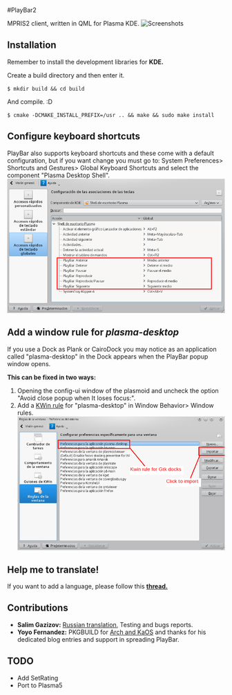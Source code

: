 
#PlayBar2

MPRIS2 client, written in QML for Plasma KDE. ![Screenshots](https://raw.githubusercontent.com/audoban/PlayBar2/master/playbar_desktop.png)

## Installation
Remember to install the development libraries for __KDE.__

Create a build directory and then enter it.
```
$ mkdir build && cd build
```

And compile. :D
```
$ cmake -DCMAKE_INSTALL_PREFIX=/usr .. && make && sudo make install
```

## Configure keyboard shortcuts
PlayBar also supports keyboard shortcuts and these come with a default configuration, but if you want change you must go to: System Preferences> Shortcuts and Gestures> Global Keyboard Shortcuts and select the component "Plasma Desktop Shell".
![Shortcuts](https://raw.githubusercontent.com/audoban/PlayBar/master/shortcuts.png)

## Add a window rule for _plasma-desktop_
If you use a Dock as  Plank or CairoDock you may notice as an application called "plasma-desktop" in the Dock appears when the PlayBar popup window opens.

__This can be fixed in two ways:__

1. Opening the config-ui window of the plasmoid and uncheck the option "Avoid close popup when It loses focus:".
2. Add a [KWin rule](https://raw.githubusercontent.com/audoban/PlayBar/master/plasma-desktop.kwinrule) for "plasma-desktop" in Window Behavior> Window rules.
![KWin Rule](https://raw.githubusercontent.com/audoban/PlayBar/master/kwinrule.png)

## Help me to translate!
If you want to add a language, please follow this  __[thread.](https://github.com/audoban/PlayBar/issues/4)__

## Contributions

* __Salim Gazizov:__ [Russian translation](https://github.com/audoban/PlayBar/commit/d4d068852f5608c2ff24586f29a8d0631a087d70), Testing and bugs reports.
* __Yoyo Fernandez:__ PKGBUILD for [Arch and KaOS](https://github.com/KaOS-Personal-Packages/kdeplasma-applets-playbar) and thanks for his dedicated blog entries and support in spreading PlayBar.

## TODO
* Add SetRating
* Port to Plasma5
